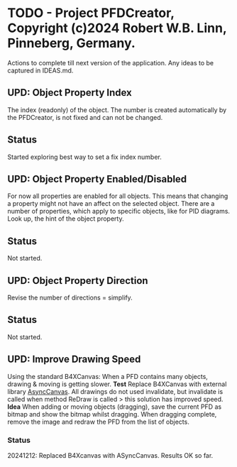 # TODO - Project PFDCreator, Copyright (c)2024 Robert W.B. Linn, Pinneberg, Germany.
Actions to complete till next version of the application.
Any ideas to be captured in IDEAS.md.

## UPD: Object Property Index
The index (readonly) of the object.
The number is created automatically by the PFDCreator, is not fixed and can not be changed.
## Status
Started exploring best way to set a fix index number.

## UPD: Object Property Enabled/Disabled
For now all properties are enabled for all objects.
This means that changing a property might not have an affect on the selected object.
There are a number of properties, which apply to specific objects, like for PID diagrams.
Look up, the hint of the object property.
## Status
Not started.

## UPD: Object Property Direction
Revise the number of directions = simplify.
## Status
Not started.

## UPD: Improve Drawing Speed
Using the standard B4XCanvas:
When a PFD contains many objects, drawing & moving is getting slower.
**Test**
Replace B4XCanvas with external library [AsyncCanvas](https://www.b4x.com/android/forum/threads/asynccanvas-b4xcanvas-wrapper-with-invalidate-for-b4j.148736/).
All drawings do not used invalidate, but invalidate is called when method ReDraw is called > this solution has improved speed.
**Idea**
When adding or moving objects (dragging), save the current PFD as bitmap and show the bitmap whilst dragging.
When dragging complete, remove the image and redraw the PFD from the list of objects.
### Status
20241212: Replaced B4Xcanvas with ASyncCanvas. Results OK so far.
